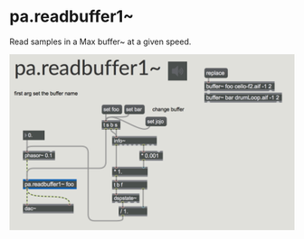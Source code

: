 # pa.readbuffer1~

Read samples in a Max buffer~ at a given speed.

![pa.readbuffer1~ capture](pa.readbuffer1~.png)
